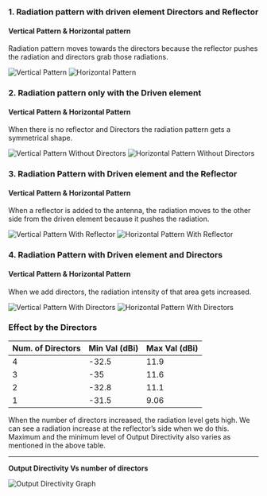 ### 1. Radiation pattern with driven element Directors and Reflector

#### Vertical Pattern & Horizontal pattern

Radiation pattern moves towards the directors because the reflector pushes the radiation and directors grab those radiations.

![Vertical Pattern](URL_TO_VERTICAL_PATTERN_IMAGE)
![Horizontal Pattern](URL_TO_HORIZONTAL_PATTERN_IMAGE)

### 2. Radiation pattern only with the Driven element

#### Vertical Pattern & Horizontal Pattern

When there is no reflector and Directors the radiation pattern gets a symmetrical shape.

![Vertical Pattern Without Directors](URL_TO_VERTICAL_PATTERN_WITHOUT_DIRECTORS_IMAGE)
![Horizontal Pattern Without Directors](URL_TO_HORIZONTAL_PATTERN_WITHOUT_DIRECTORS_IMAGE)

### 3. Radiation Pattern with Driven element and the Reflector

#### Vertical Pattern & Horizontal Pattern

When a reflector is added to the antenna, the radiation moves to the other side from the driven element because it pushes the radiation.

![Vertical Pattern With Reflector](URL_TO_VERTICAL_PATTERN_WITH_REFLECTOR_IMAGE)
![Horizontal Pattern With Reflector](URL_TO_HORIZONTAL_PATTERN_WITH_REFLECTOR_IMAGE)

### 4. Radiation Pattern with Driven element and Directors

#### Vertical Pattern & Horizontal Pattern

When we add directors, the radiation intensity of that area gets increased.

![Vertical Pattern With Directors](URL_TO_VERTICAL_PATTERN_WITH_DIRECTORS_IMAGE)
![Horizontal Pattern With Directors](URL_TO_HORIZONTAL_PATTERN_WITH_DIRECTORS_IMAGE)

### Effect by the Directors

| Num. of Directors | Min Val (dBi) | Max Val (dBi) |
|-------------------|---------------|---------------|
| 4                 | -32.5         | 11.9          |
| 3                 | -35           | 11.6          |
| 2                 | -32.8         | 11.1          |
| 1                 | -31.5         | 9.06          |

When the number of directors increased, the radiation level gets high. We can see a radiation increase at the reflector’s side when we do this. Maximum and the minimum level of Output Directivity also varies as mentioned in the above table.

---

**Output Directivity Vs number of directors**

![Output Directivity Graph](URL_TO_OUTPUT_DIRECTIVITY_GRAPH)
